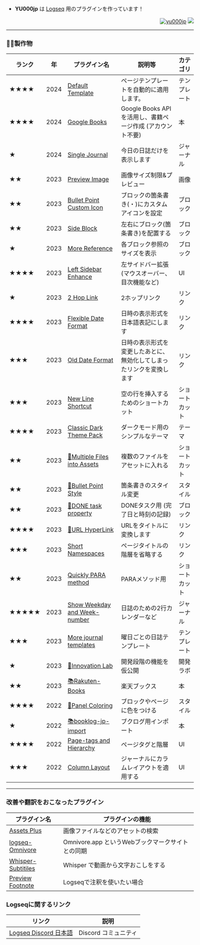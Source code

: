 

- **YU000jp** は [Logseq](https://github.com/logseq) 用のプラグインを作っています！ 

<div align="right">
<a href="#"><img src="https://komarev.com/ghpvc/?username=yu000jp&label=Profile%20views&color=0e75b6&style=flat" alt="yu000jp" /></a>
<a href="https://www.buymeacoffee.com/yu000japan"><img src="https://img.buymeacoffee.com/button-api/?text=Buy me a pizza&emoji=🍕&slug=yu000japan&button_colour=FFDD00&font_colour=000000&font_family=Poppins&outline_colour=000000&coffee_colour=ffffff" /></a>
</div>

---

### 🏳️‍🌈製作物

| ランク | 年 | プラグイン名 | 説明等 | カテゴリ |
|-------|------|-------------|-------------|----------|
| ★★★★ | 2024 | [Default Template](https://github.com/YU000jp/logseq-plugin-default-template) | ページテンプレートを自動的に適用します。 | テンプレート |
| ★★★★ | 2024 | [Google Books](https://github.com/YU000jp/logseq-plugin-google-books) | Google Books APIを活用し、書籍ページ作成 (アカウント不要) | 本 |
| ★ | 2024 | [Single Journal](https://github.com/YU000jp/logseq-plugin-single-journal) | 今日の日誌だけを表示します | ジャーナル |
| ★★ | 2023 | [Preview Image](https://github.com/YU000jp/logseq-plugin-preview-image) | 画像サイズ制限&プレビュー | 画像 |
| ★★ | 2023 | [Bullet Point Custom Icon](https://github.com/YU000jp/logseq-plugin-bullet-point-custom-icon) | ブロックの箇条書き(・)にカスタムアイコンを設定 | ブロック |
| ★★ | 2023 | [Side Block](https://github.com/YU000jp/logseq-plugin-side-block) | 左右にブロック(箇条書き)を配置する | ブロック |
| ★ | 2023 | [More Reference](https://github.com/YU000jp/logseq-plugin-reference-guide) | 各ブロック参照のサイズを表示 | ブロック |
| ★★★★ | 2023 | [Left Sidebar Enhance](https://github.com/YU000jp/logseq-plugin-left-sidebar-enhance) | 左サイドバー拡張 (マウスオーバー、目次機能など) | UI |
| ★ | 2023 | [2 Hop Link](https://github.com/YU000jp/logseq-plugin-two-hop-link) | 2ホップリンク | リンク |
| ★★★★ | 2023 | [Flexible Date Format](https://github.com/YU000jp/logseq-plugin-flex-date-format) | 日時の表示形式を日本語表記にします | リンク |
| ★★★ | 2023 | [Old Date Format](https://github.com/YU000jp/logseq-plugin-legacy-date-format) | 日時の表示形式を変更したあとに、無効化してしまったリンクを変換します | リンク |
| ★★★ | 2023 | [New Line Shortcut](https://github.com/YU000jp/logseq-plugin-blank-line) | 空の行を挿入するためのショートカット | ショートカット |
| ★★★★ | 2023 | [Classic Dark Theme Pack](https://github.com/YU000jp/logseq-theme-classic-dark-theme-pack) | ダークモード用のシンプルなテーマ | テーマ |
| ★★ | 2023 | [📂Multiple Files into Assets](https://github.com/YU000jp/logseq-plugin-multiple-assets) | 複数のファイルをアセットに入れる | ショートカット |
| ★★ | 2023 | [🔷Bullet Point Style](https://github.com/YU000jp/logseq-plugin-bullet-point-style) | 箇条書きのスタイル変更 | スタイル |
| ★★ | 2023 | [💪DONE task property](https://github.com/YU000jp/logseq-plugin-confirmation-done-task) | DONEタスク用 (完了日と時刻の記録) | ブロック |
| ★★★★ | 2023 | [🔗URL HyperLink](https://github.com/YU000jp/logseq-plugin-confirmation-hyperlink) | URLをタイトルに変換します | リンク |
| ★★★ | 2023 | [Short Namespaces](https://github.com/YU000jp/logseq-plugin-short-namespaces) | ページタイトルの階層を省略する | リンク |
| ★★ | 2023 | [Quickly PARA method](https://github.com/YU000jp/logseq-plugin-quickly-para-method) | PARAメソッド用 | ショートカット |
| ★★★★★ | 2023 | [Show Weekday and Week-number](https://github.com/YU000jp/logseq-plugin-show-weekday-and-week-number) | 日誌のための2行カレンダーなど | ジャーナル |
| ★★★ | 2023 | [More journal templates](https://github.com/YU000jp/logseq-plugin-weekdays-and-weekends) | 曜日ごとの日誌テンプレート | テンプレート |
| ★ | 2023 | [🌱Innovation Lab](https://github.com/YU000jp/logseq-plugin-some-menu-extender) | 開発段階の機能を仮公開 | 開発ラボ |
| ★★ | 2023 | [📚Rakuten-Books](https://github.com/YU000jp/logseq-plugin-rakuten-books) | 楽天ブックス | 本 |
| ★★★★ | 2022 | [🎨Panel Coloring](https://github.com/YU000jp/logseq-plugin-panel-coloring) | ブロックやページに色をつける | スタイル |
| ★ | 2022 | [📚booklog-jp-import](https://github.com/YU000jp/logseq-plugin-booklog-jp-import) | ブクログ用インポート | 本 |
| ★★★★ | 2022 | [Page-tags and Hierarchy](https://github.com/YU000jp/logseq-page-tags-and-hierarchy) | ページタグと階層 | UI |
| ★★★ | 2022 | [Column Layout](https://github.com/YU000jp/Logseq-column-Layout) | ジャーナルにカラムレイアウトを適用する | UI |

---

### 改善や翻訳をおこなったプラグイン

| プラグイン名 | プラグインの機能 |
| -- | -- |
| [Assets Plus](https://github.com/xyhp915/logseq-assets-plus) | 画像ファイルなどのアセットの検索 |
| [logseq-Omnivore](https://github.com/YU000jp/logseq-omnivore) | Omnivore.app というWebブックマークサイトとの同期 |
| [Whisper-Subtitiles](https://github.com/usoonees/logseq-plugin-whisper-subtitles) | Whisper で動画から文字おこしをする |
| [Preview Footnote](https://github.com/b-yp/logseq-preview-footnote) | Logseqで注釈を使いたい場合 |

### Logseqに関するリンク

| リンク | 説明 |
| -- | -- |
| [Logseq Discord 日本語](https://discord.com/channels/725182569297215569/825893548636241920) | Discord コミュニティ |
